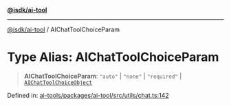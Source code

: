 [**@isdk/ai-tool**](../README.md)

***

[@isdk/ai-tool](../globals.md) / AIChatToolChoiceParam

# Type Alias: AIChatToolChoiceParam

> **AIChatToolChoiceParam**: `"auto"` \| `"none"` \| `"required"` \| [`AIChatToolChoiceObject`](../interfaces/AIChatToolChoiceObject.md)

Defined in: [ai-tools/packages/ai-tool/src/utils/chat.ts:142](https://github.com/isdk/ai-tool.js/blob/a24331161aecd2d7bbd8dc9f9cd3d984871261cb/src/utils/chat.ts#L142)
